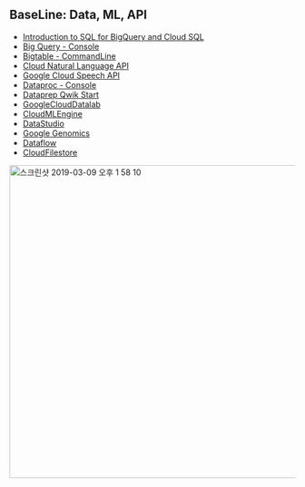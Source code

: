 ## BaseLine: Data, ML, API

* [Introduction to SQL for BigQuery and Cloud SQL]() 
* [Big Query - Console]()
* [Bigtable - CommandLine]()
* [Cloud Natural Language API]()
* [Google Cloud Speech API]()
* [Dataproc - Console]() 
* [Dataprep Qwik Start]()
* [GoogleCloudDatalab]() 
* [CloudMLEngine]()
* [DataStudio]() 
* [Google Genomics]()
* [Dataflow]()
* [CloudFilestore]()
<img width="552" alt="스크린샷 2019-03-09 오후 1 58 10" src="https://user-images.githubusercontent.com/43804152/54070839-b9c2c880-42a8-11e9-998f-6ddb9368515d.png">
